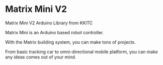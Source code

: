 # Matrix Mini V2
Matrix Mini V2 Arduino Library from KKITC

Matrix Mini is an Arduino based robot controller. 

With the Matrix building system, you can make tons of projects. 

From basic tracking car to omni-directional mobile platform, you can make any ideas comes out of your mind.
